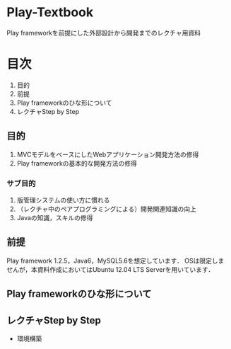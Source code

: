 Play-Textbook
=============

Play frameworkを前提にした外部設計から開発までのレクチャ用資料

# 目次

1. 目的
1. 前提
1. Play frameworkのひな形について
1. レクチャStep by Step


## 目的

1. MVCモデルをベースにしたWebアプリケーション開発方法の修得
1. Play frameworkの基本的な開発方法の修得

### サブ目的

1. 版管理システムの使い方に慣れる
1. （レクチャ中のペアプログラミングによる）開発関連知識の向上
1. Javaの知識，スキルの修得


## 前提

Play framework 1.2.5，Java6，MySQL5.6を想定しています．
OSは限定しませんが，本資料作成においてはUbuntu 12.04 LTS Serverを用いています．


## Play frameworkのひな形について

## レクチャStep by Step

* 環境構築
